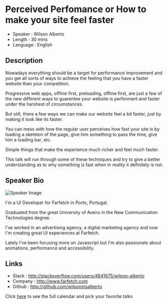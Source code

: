 Perceived Perfomance or How to make your site feel faster
========================

* Speaker   : Wilson Alberto
* Length    : 30 mins
* Language  : English

Description
-----------

Nowadays everything should be a target for performance improvement and you get all sorts of ways 
to achieve the feeling that you have a faster website than your competition.

Progressive web apps, offline first, preloading, offline first, are just a few of the new different ways
to guarentee your website is performant and faster under the harshest of circumstances.

But still, there a few ways we can make our website feel a bit faster, just by making it look like its faster.

You can mess with how the regular user perceives how fast your site is by loading a skeleton of the page,
give him something to pass the time, give him a loading bar, etc.

Simple things that make the experience much richer and feel much faster.

This talk will run through some of these techniques and try to give a better understanding as to why something is fast
when in reality it definitely is not.


Speaker Bio
-----------

![Speaker Image](https://avatars1.githubusercontent.com/u/11983436?v=3&s=400)

I'm a UI Developer for Farfetch in Porto, Portugal.

Graduated from the great University of Aveiro in the New Communication Technologies degree.

I've worked in an advertising agency, a digital marketing agency and now I'm creating great UI experiences at Farfetch.

Lately I've been focusing more on Javascript but I'm also passionate about animations, performance and accessibility.


Links
-----
* Stack   : http://stackoverflow.com/users/4841675/wilson-alberto
* Company : http://www.farfetch.com
* Github  : http://github.com/wilsonmsalberto

Click [here][1] to see the full calendar and pick your favorite talks

[1]: https://pixels.camp/schedule/
